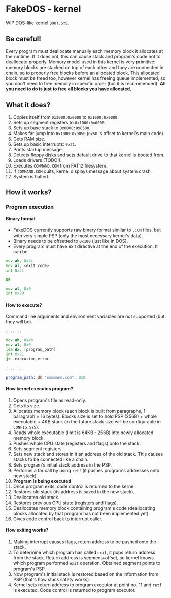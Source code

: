 # FakeDOS - kernel
WIP DOS-like kernel `BOOT.SYS`.

## Be careful!
Every program must deallocate manually each memory block it allocates at the runtime. If it does not, this can cause stack and program's code not to deallocate properly. Memory model used in this kernel is very primitive: memory blocks are stacked on top of each other and they are connected in chain, so to properly free blocks before an allocated block. This allocated block must be freed too, however kernel has freeing queue implemented, so you don't need to free memory in specific order (but it is recommended). **All you need to do is just to free all blocks you have allocated.**

## What it does?
1. Copies itself from `0x2000:0x0000` to `0x1000:0x0000`.
2. Sets up segment registers to `0x1000:0x0000`.
3. Sets up base stack to `0x0000:0x8500`.
4. Makes far jump into `0x1000:0x0050` (`0x50` is offset to kernel's main code).
5. Gets RAM size.
6. Sets up basic interrupts: `0x21`.
7. Prints startup message.
8. Detects floppy disks and sets default drive to that kernel is booted from.
9. Loads drivers (TODO!).
10. Executes `COMMAND.COM` from FAT12 filesystem.
11. If `COMMAND.COM` quits, kernel displays message about system crash.
12. System is halted.

## How it works?
### Program execution
#### Binary format
- FakeDOS currently supports raw binary format similar to `.COM` files, but with very simple PSP (only the most necessary kernel's data).
- Binary needs to be offsetted to `0x100` (just like in DOS).
- Every program must have exit directive at the end of the execution. It can be
```asm
mov ah, 0x4c
mov al, <exit code>
int 0x21

OR

mov al, 0x0
int 0x20
```
#### How to execute?
Command line arguments and environment variables are not supported (but they will be).
```asm
; .....

mov ah, 0x4b
mov al, 0x0
lea dx, [program_path]
int 0x21
jc .execution_error

; .....

program_path: db "command.com", 0x0

```
#### How kernel executes program?
1. Opens program's file as read-only.
2. Gets its size.
3. Allocates memory block (each block is built from paragraphs, 1 paragraph = 16 bytes). Blocks size is set to hold PSP (256B) + whole executable + 4KB stack (in the future stack size will be configurable in `CONFIG.SYS`).
4. Reads whole executable (limit is 64KB - 256B) into newly allocated memory block.
5. Pushes whole CPU state (registers and flags) onto the stack.
6. Sets segment registers.
7. Sets new stack and stores in it an address of the old stack. This causes stacks to be connected like a chain.
8. Sets program's initial stack address in the PSP.
9. Performs a far call by using `retf` (it pushes program's addresses onto new stack).
10. **Program is being executed**
11. Once program exits, code control is returned to the kernel.
12. Restores old stack (its address is saved in the new stack).
13. Deallocates old stack.
14. Restores previous CPU state (registers and flags).
15. Deallocates memory block containing program's code (deallocating blocks allocated by that program has not been implemented yet).
16. Gives code control back to interrupt caller.
#### How exiting works?
1. Making interrupt causes flags, return address to be pushed onto the stack.
2. To determine which program has called `exit`, it pops return address from the stack. Return address is segment+offset, so kernel knows which program performed `exit` operation. Obtained segment points to program's PSP.
3. Now program's initial stack is restored based on the information from PSP (that's how stack safety works).
4. Kernel sets return address to program executor at point no. 11 and `retf` is executed. Code control is returned to program executor.